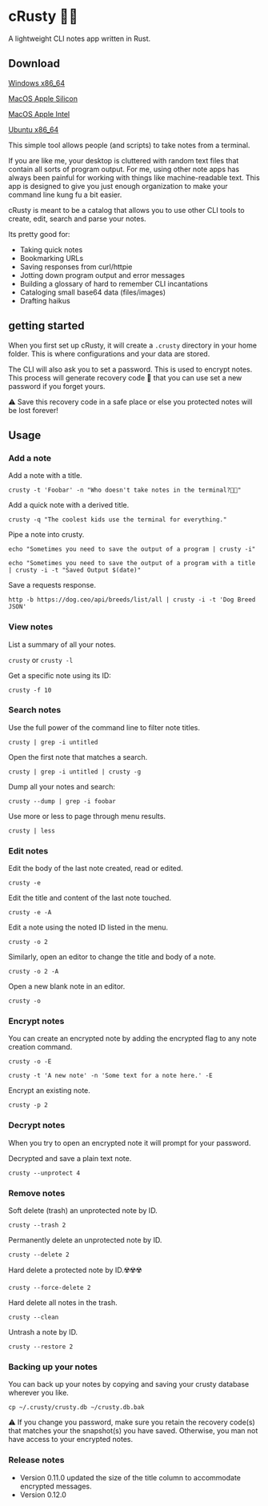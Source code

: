 # cRusty 🦀📝
A lightweight CLI notes app written in Rust.

## Download
[Windows x86_64](https://rsims2.com/downloads/crusty-0.8.2-win64.zip)

[MacOS Apple Silicon](https://rsims2.com/downloads/crusty-0.8.2-macos.zip)

[MacOS Apple Intel](https://rsims2.com/downloads/crusty-0.8.2-macos-intel.zip)

[Ubuntu x86_64](https://rsims2.com/downloads/crusty-0.8.2-ubuntu.zip)

This simple tool allows people (and scripts) to take notes from a terminal.

If you are like me, your desktop is cluttered with random text files that contain all sorts of program output. 
For me, using other note apps has always been painful for working with things like machine-readable text.
This app is designed to give you just enough organization to make your command line kung fu a bit easier.

cRusty is meant to be a catalog that allows you to use other CLI tools to create, edit, search and parse your notes.

Its pretty good for:

* Taking quick notes
* Bookmarking URLs
* Saving responses from curl/httpie
* Jotting down program output and error messages
* Building a glossary of hard to remember CLI incantations
* Cataloging small base64 data (files/images)
* Drafting haikus

## getting started

When you first set up cRusty, it will create a `.crusty` directory in your home folder.
This is where configurations and your data are stored.

The CLI will also ask you to set a password.  This is used to encrypt notes.
This process will generate recovery code 🛟 that you can use set a new password if you forget yours.

⚠️ Save this recovery code in a safe place or else you protected notes will be lost forever!

## Usage

### Add a note

Add a note with a title.

`crusty -t 'Foobar' -n "Who doesn't take notes in the terminal?🤷🏾"`

Add a quick note with a derived title.

`crusty -q "The coolest kids use the terminal for everything."`

Pipe a note into crusty.

`echo "Sometimes you need to save the output of a program | crusty -i"`

```
echo "Sometimes you need to save the output of a program with a title | crusty -i -t "Saved Output $(date)"
```

Save a requests response.

`http -b https://dog.ceo/api/breeds/list/all | crusty -i -t 'Dog Breed JSON'`


### View notes

List a summary of all your notes.

`crusty` or `crusty -l`

Get a specific note using its ID:

`crusty -f 10`

### Search notes

Use the full power of the command line to filter note titles.

`crusty | grep -i untitled`

Open the first note that matches a search.

`crusty | grep -i untitled | crusty -g`

Dump all your notes and search:

`crusty --dump | grep -i foobar`

Use more or less to page through menu results.

`crusty | less`

### Edit notes

Edit the body of the last note created, read or edited.

`crusty -e`

Edit the title and content of the last note touched.

`crusty -e -A`

Edit a note using the noted ID listed in the menu.

`crusty -o 2`

Similarly, open an editor to change the title and body of a note.

`crusty -o 2 -A`

Open a new blank note in an editor.

`crusty -o`

### Encrypt notes

You can create an encrypted note by adding the encrypted flag to any note creation command.

`crusty -o -E`

`crusty -t 'A new note' -n 'Some text for a note here.' -E`

Encrypt an existing note.

`crusty -p 2`

### Decrypt notes

When you try to open an encrypted note it will prompt for your password.

Decrypted and save a plain text note.

`crusty --unprotect 4`

### Remove notes

Soft delete (trash) an unprotected note by ID.

`crusty --trash 2`

Permanently delete an unprotected note by ID.

`crusty --delete 2`

Hard delete a protected note by ID.☢️☢️☢️ 

`crusty --force-delete 2`

Hard delete all notes in the trash.

`crusty --clean`

Untrash a note by ID.

`crusty --restore 2`

### Backing up your notes

You can back up your notes by copying and saving your crusty database wherever you like.

`cp ~/.crusty/crusty.db ~/crusty.db.bak`

⚠️ If you change you password, make sure you retain the recovery code(s) that matches your the snapshot(s) you have saved.
Otherwise, you man not have access to your encrypted notes.

### Release notes

* Version 0.11.0 updated the size of the title column to accommodate encrypted messages.
* Version 0.12.0 

